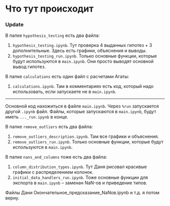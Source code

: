 # Что тут происходит
### Update
В папке `hypothesis_testing` есть два файла:
1. `hypothesis_testing.ipynb`. Тут проверка 4 выданных гипотез + 3 дополнительные. Здесь есть графики, объяснения и выводы.
2. `hypothesis_testing_run.ipynb`. Только основные функции, которые будут используются в `main.ipynb`. Они просто выводят основной вывод гипотез.

В папке `calculations` есть один файл с расчетами Агаты:
1. `calculations.ipynb`. Там в комментариях есть код, который надо использовать, если запускаете не в `main.ipynb`. 
---
Основной код нахожиться в файле `main.ipynb`. Через `%run` запускается другой `.ipynb` файл. Файлы, которые запускаются в `main.ipynb`, будут иметь `..._run.ipynb` в конце.


В папке `remove_outliers` есть два файла:
1. `remove_outliers_description.ipynb`. Там все графики и объяснения.
2. `remove_outliers_run.ipynb`. Только основные функции, которые будут используются в `main.ipynb`.

В папке `nans_and_columns` тоже есть два файла:
1. `column_distribution_types.ipynb`. Тут Даня рисовал красивые графики с распределением колонок.
2. `initial_data_handlers_run.ipynb`. Тоже основные функции для экспорта в `main.ipynb` – заменан NaN-ов и приведение типов.

Файлы Дани Окончательное_предсказание_NaNов.ipynb и т.д. я потом верну.